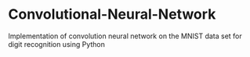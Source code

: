 # Convolutional-Neural-Network
Implementation of convolution neural network on the MNIST data set for digit recognition using Python
